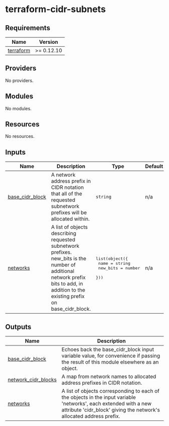 # terraform-cidr-subnets

<!-- BEGINNING OF PRE-COMMIT-TERRAFORM DOCS HOOK -->
## Requirements

| Name | Version |
|------|---------|
| <a name="requirement_terraform"></a> [terraform](#requirement\_terraform) | >= 0.12.10 |

## Providers

No providers.

## Modules

No modules.

## Resources

No resources.

## Inputs

| Name | Description | Type | Default | Required |
|------|-------------|------|---------|:--------:|
| <a name="input_base_cidr_block"></a> [base\_cidr\_block](#input\_base\_cidr\_block) | A network address prefix in CIDR notation that all of the requested subnetwork prefixes will be allocated within. | `string` | n/a | yes |
| <a name="input_networks"></a> [networks](#input\_networks) | A list of objects describing requested subnetwork prefixes. new\_bits is the number of additional network prefix bits to add, in addition to the existing prefix on base\_cidr\_block. | <pre>list(object({<br>    name     = string<br>    new_bits = number<br>  }))</pre> | n/a | yes |

## Outputs

| Name | Description |
|------|-------------|
| <a name="output_base_cidr_block"></a> [base\_cidr\_block](#output\_base\_cidr\_block) | Echoes back the base\_cidr\_block input variable value, for convenience if passing the result of this module elsewhere as an object. |
| <a name="output_network_cidr_blocks"></a> [network\_cidr\_blocks](#output\_network\_cidr\_blocks) | A map from network names to allocated address prefixes in CIDR notation. |
| <a name="output_networks"></a> [networks](#output\_networks) | A list of objects corresponding to each of the objects in the input variable 'networks', each extended with a new attribute 'cidr\_block' giving the network's allocated address prefix. |
<!-- END OF PRE-COMMIT-TERRAFORM DOCS HOOK -->
